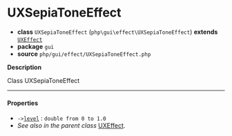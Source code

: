 # UXSepiaToneEffect

- **class** `UXSepiaToneEffect` (`php\gui\effect\UXSepiaToneEffect`) **extends** [`UXEffect`](https://github.com/jphp-compiler/jphp/blob/master/exts/jphp-gui-ext/api-docs/classes/php/gui/effect/UXEffect.md)
- **package** `gui`
- **source** `php/gui/effect/UXSepiaToneEffect.php`

**Description**

Class UXSepiaToneEffect

---

#### Properties

- `->`[`level`](#prop-level) : `double from 0 to 1.0`
- *See also in the parent class* [UXEffect](https://github.com/jphp-compiler/jphp/blob/master/exts/jphp-gui-ext/api-docs/classes/php/gui/effect/UXEffect.md).